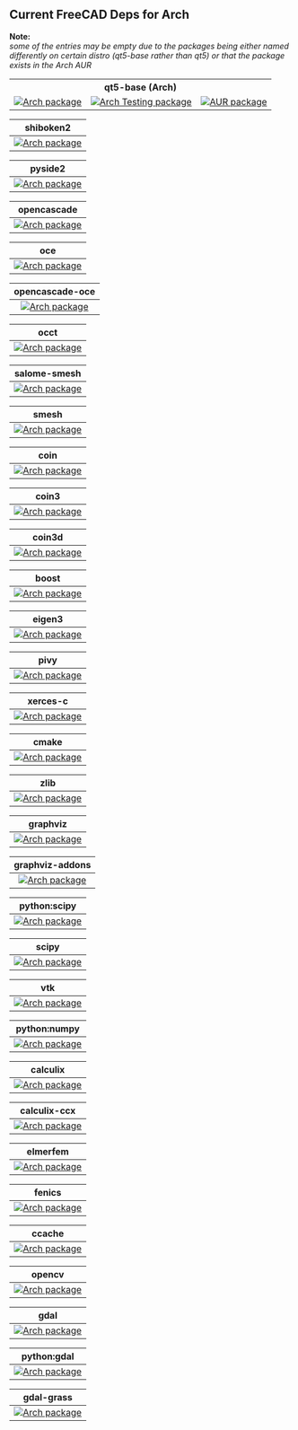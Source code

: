 ## Current FreeCAD Deps for Arch ##
__Note:__  
*some of the entries may be empty due to the packages being either named differently on certain distro (qt5-base rather than qt5) or that the package exists in the Arch AUR*

<table>
  <tr>
    <th colspan=3>qt5-base (Arch)</th>
  </tr>
  <tr>
    <td>
      <a href="https://repology.org/metapackage/qt5-base/versions"><img src="https://repology.org/badge/version-for-repo/arch/qt5-base.svg" alt="Arch package"></a>      
    </td>
    <td>
      <a href="https://repology.org/metapackage/qt5-base/versions"><img src="https://repology.org/badge/version-for-repo/arch_testing/qt5-base.svg" alt="Arch Testing package">      
    </td>
    <td>
      </a><a href="https://repology.org/metapackage/qt5-base/versions"><img src="https://repology.org/badge/version-for-repo/aur/qt5-base.svg" alt="AUR package"></a>      
    </td>
    

| shiboken2 | 
| :-: |
|[![Arch package](https://repology.org/badge/version-for-repo/arch/shiboken2.svg)](https://repology.org/metapackage/shiboken2/versions)|

| pyside2 | 
| :-: |
|[![Arch package](https://repology.org/badge/version-for-repo/arch/pyside2.svg)](https://repology.org/metapackage/pyside2/versions)|

| opencascade | 
| :-: |
|[![Arch package](https://repology.org/badge/version-for-repo/arch/opencascade.svg)](https://repology.org/metapackage/opencascade/versions)|

| oce | 
| :-: |
|[![Arch package](https://repology.org/badge/version-for-repo/arch/oce.svg)](https://repology.org/metapackage/oce/versions)|

| opencascade-oce | 
| :-: |
|[![Arch package](https://repology.org/badge/version-for-repo/arch/opencascade-oce.svg)](https://repology.org/metapackage/opencascade-oce/versions)|

| occt | 
| :-: |
|[![Arch package](https://repology.org/badge/version-for-repo/arch/occt.svg)](https://repology.org/metapackage/occt/versions)|

| salome-smesh | 
| :-: |
|[![Arch package](https://repology.org/badge/version-for-repo/arch/salome-smesh.svg)](https://repology.org/metapackage/salome-smesh/versions)|

| smesh | 
| :-: |
|[![Arch package](https://repology.org/badge/version-for-repo/arch/smesh.svg)](https://repology.org/metapackage/smesh/versions)|

| coin | 
| :-: |
|[![Arch package](https://repology.org/badge/version-for-repo/arch/coin.svg)](https://repology.org/metapackage/coin/versions)|

| coin3 | 
| :-: |
|[![Arch package](https://repology.org/badge/version-for-repo/arch/coin3.svg)](https://repology.org/metapackage/coin3/versions)|

| coin3d | 
| :-: |
|[![Arch package](https://repology.org/badge/version-for-repo/arch/coin3d.svg)](https://repology.org/metapackage/coin3d/versions)|

| boost | 
| :-: |
|[![Arch package](https://repology.org/badge/version-for-repo/arch/boost.svg)](https://repology.org/metapackage/boost/versions)|

| eigen3 | 
| :-: |
|[![Arch package](https://repology.org/badge/version-for-repo/arch/eigen3.svg)](https://repology.org/metapackage/eigen3/versions)|

| pivy | 
| :-: |
|[![Arch package](https://repology.org/badge/version-for-repo/arch/pivy.svg)](https://repology.org/metapackage/pivy/versions)|

| xerces-c | 
| :-: |
|[![Arch package](https://repology.org/badge/version-for-repo/arch/xerces-c.svg)](https://repology.org/metapackage/xerces-c/versions)|

| cmake | 
| :-: |
|[![Arch package](https://repology.org/badge/version-for-repo/arch/cmake.svg)](https://repology.org/metapackage/cmake/versions)|

| zlib | 
| :-: |
|[![Arch package](https://repology.org/badge/version-for-repo/arch/zlib.svg)](https://repology.org/metapackage/zlib/versions)|

| graphviz | 
| :-: |
|[![Arch package](https://repology.org/badge/version-for-repo/arch/graphviz.svg)](https://repology.org/metapackage/graphviz/versions)|

| graphviz-addons | 
| :-: |
|[![Arch package](https://repology.org/badge/version-for-repo/arch/graphviz-addons.svg)](https://repology.org/metapackage/graphviz-addons/versions)|

| python:scipy | 
| :-: |
|[![Arch package](https://repology.org/badge/version-for-repo/arch/python:scipy.svg)](https://repology.org/metapackage/python:scipy/versions)|

| scipy | 
| :-: |
|[![Arch package](https://repology.org/badge/version-for-repo/arch/scipy.svg)](https://repology.org/metapackage/scipy/versions)|

| vtk | 
| :-: |
|[![Arch package](https://repology.org/badge/version-for-repo/arch/vtk.svg)](https://repology.org/metapackage/vtk/versions)|

| python:numpy | 
| :-: |
|[![Arch package](https://repology.org/badge/version-for-repo/arch/python:numpy.svg)](https://repology.org/metapackage/python:numpy/versions)|

| calculix | 
| :-: |
|[![Arch package](https://repology.org/badge/version-for-repo/arch/calculix.svg)](https://repology.org/metapackage/calculix/versions)|

| calculix-ccx | 
| :-: |
|[![Arch package](https://repology.org/badge/version-for-repo/arch/calculix-ccx.svg)](https://repology.org/metapackage/calculix-ccx/versions)|

| elmerfem | 
| :-: |
|[![Arch package](https://repology.org/badge/version-for-repo/arch/elmerfem.svg)](https://repology.org/metapackage/elmerfem/versions)|

| fenics | 
| :-: |
|[![Arch package](https://repology.org/badge/version-for-repo/arch/fenics.svg)](https://repology.org/metapackage/fenics/versions)|

| ccache | 
| :-: |
|[![Arch package](https://repology.org/badge/version-for-repo/arch/ccache.svg)](https://repology.org/metapackage/ccache/versions)|

| opencv | 
| :-: |
|[![Arch package](https://repology.org/badge/version-for-repo/arch/opencv.svg)](https://repology.org/metapackage/opencv/versions)|

| gdal | 
| :-: |
|[![Arch package](https://repology.org/badge/version-for-repo/arch/gdal.svg)](https://repology.org/metapackage/gdal/versions)|

| python:gdal | 
| :-: |
|[![Arch package](https://repology.org/badge/version-for-repo/arch/python:gdal.svg)](https://repology.org/metapackage/python:gdal/versions)|

| gdal-grass | 
| :-: |
|[![Arch package](https://repology.org/badge/version-for-repo/arch/gdal-grass.svg)](https://repology.org/metapackage/gdal-grass/versions)|

